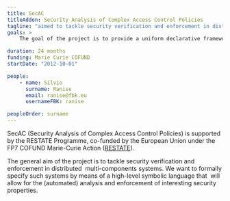 ```yaml
---
title: SecAC
titleAddon: Security Analysis of Complex Access Control Policies
tagline: "aimed to tackle security verification and enforcement in distributed multi-components systems. We want to formally specify such systems by means of a high-level symbolic language that will allow for the (automated) analysis and enforcement of interesting security properties."
goals: >
    The goal of the project is to provide a uniform declarative framework to define, compose and verify, at design-time as well as at run-time, multi-policy distributed environments. We aim at developing a declarative rule-based specification language with clean and unambiguous semantics, and offering the possibility to perform automatic analysis of access control policies. Design-time analysis will be based on symbolic analysis techniques where violation of authorisation constraints are reduced to symbolic model-checking problems. Run-time verification techniques will be based on aspect-oriented programming for integrating our high-level policy specifications into target programs and ensure safe execution monitoring. This approach guarantees modularity, since security policies are specified and checked independently, and can later be weaved into different applications.

duration: 24 months
funding: Marie Curie COFUND
startDate: "2012-10-01"

people:
    - name: Silvio
      surname: Ranise
      email: ranise@fbk.eu
      usernameFBK: ranise

peopleOrder: surname
---
```


SecAC (Security Analysis of Complex Access Control Policies) is supported by the RESTATE Programme, co-funded by the European Union under the FP7 COFUND Marie-Curie Action ([RESTATE](http://cofund.fbk.eu/)).

The general aim of the project is to tackle security verification and enforcement in distributed  multi-components systems.  We want to formally specify such systems by means of a high-level symbolic language that  will allow for the (automated) analysis and enforcement of interesting security properties.